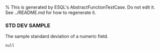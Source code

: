 % This is generated by ESQL's AbstractFunctionTestCase. Do not edit it. See ../README.md for how to regenerate it.

### STD DEV SAMPLE
The sample standard deviation of a numeric field.

```esql
null
```

